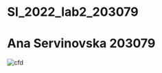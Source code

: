# SI_2022_lab2_203079
# Ana Servinovska 203079
![cfd](https://user-images.githubusercontent.com/100706237/170230691-86adbb6d-6f98-4c3a-8516-25261534786e.jpg)

